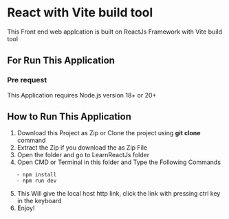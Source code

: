 # React with Vite build tool 
This Front end web applcation is built on ReactJs Framework with Vite build tool 
## For Run This Application
### Pre request
   This Application requires Node.js version 18+ or 20+
## How to Run This Application
1. Download this Project as Zip or Clone the project using **git clone** command
2. Extract the Zip if you download the as Zip File
3. Open the folder and go to LearnReactJs folder
4. Open CMD or Terminal in this folder and Type the Following Commands
```
   - npm install
   - npm run dev
```   
5. This Will give the local host http link, click the link with pressing ctrl key in the keyboard 
6. Enjoy!        